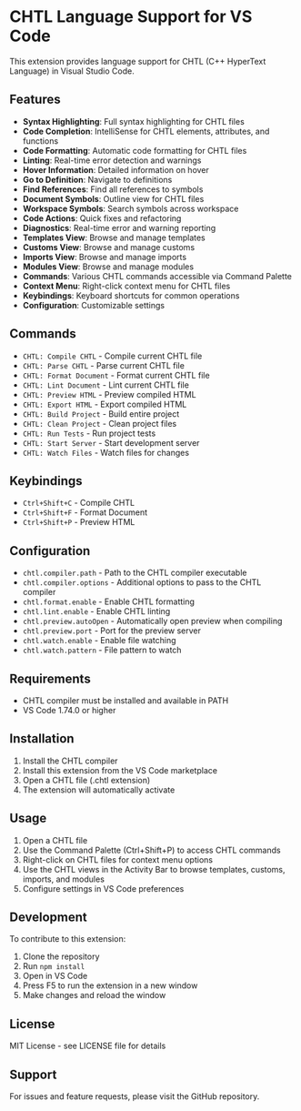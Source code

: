 # CHTL Language Support for VS Code

This extension provides language support for CHTL (C++ HyperText Language) in Visual Studio Code.

## Features

- **Syntax Highlighting**: Full syntax highlighting for CHTL files
- **Code Completion**: IntelliSense for CHTL elements, attributes, and functions
- **Code Formatting**: Automatic code formatting for CHTL files
- **Linting**: Real-time error detection and warnings
- **Hover Information**: Detailed information on hover
- **Go to Definition**: Navigate to definitions
- **Find References**: Find all references to symbols
- **Document Symbols**: Outline view for CHTL files
- **Workspace Symbols**: Search symbols across workspace
- **Code Actions**: Quick fixes and refactoring
- **Diagnostics**: Real-time error and warning reporting
- **Templates View**: Browse and manage templates
- **Customs View**: Browse and manage customs
- **Imports View**: Browse and manage imports
- **Modules View**: Browse and manage modules
- **Commands**: Various CHTL commands accessible via Command Palette
- **Context Menu**: Right-click context menu for CHTL files
- **Keybindings**: Keyboard shortcuts for common operations
- **Configuration**: Customizable settings

## Commands

- `CHTL: Compile CHTL` - Compile current CHTL file
- `CHTL: Parse CHTL` - Parse current CHTL file
- `CHTL: Format Document` - Format current CHTL file
- `CHTL: Lint Document` - Lint current CHTL file
- `CHTL: Preview HTML` - Preview compiled HTML
- `CHTL: Export HTML` - Export compiled HTML
- `CHTL: Build Project` - Build entire project
- `CHTL: Clean Project` - Clean project files
- `CHTL: Run Tests` - Run project tests
- `CHTL: Start Server` - Start development server
- `CHTL: Watch Files` - Watch files for changes

## Keybindings

- `Ctrl+Shift+C` - Compile CHTL
- `Ctrl+Shift+F` - Format Document
- `Ctrl+Shift+P` - Preview HTML

## Configuration

- `chtl.compiler.path` - Path to the CHTL compiler executable
- `chtl.compiler.options` - Additional options to pass to the CHTL compiler
- `chtl.format.enable` - Enable CHTL formatting
- `chtl.lint.enable` - Enable CHTL linting
- `chtl.preview.autoOpen` - Automatically open preview when compiling
- `chtl.preview.port` - Port for the preview server
- `chtl.watch.enable` - Enable file watching
- `chtl.watch.pattern` - File pattern to watch

## Requirements

- CHTL compiler must be installed and available in PATH
- VS Code 1.74.0 or higher

## Installation

1. Install the CHTL compiler
2. Install this extension from the VS Code marketplace
3. Open a CHTL file (.chtl extension)
4. The extension will automatically activate

## Usage

1. Open a CHTL file
2. Use the Command Palette (Ctrl+Shift+P) to access CHTL commands
3. Right-click on CHTL files for context menu options
4. Use the CHTL views in the Activity Bar to browse templates, customs, imports, and modules
5. Configure settings in VS Code preferences

## Development

To contribute to this extension:

1. Clone the repository
2. Run `npm install`
3. Open in VS Code
4. Press F5 to run the extension in a new window
5. Make changes and reload the window

## License

MIT License - see LICENSE file for details

## Support

For issues and feature requests, please visit the GitHub repository.